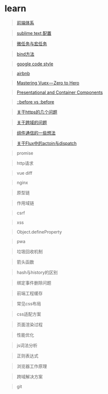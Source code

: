 # learn

> [前端体系]()

> [sublime text 配置](https://github.com/helloyangzhi/blogs/issues/1)

> [微任务与宏任务](https://juejin.im/post/5b73d7a6518825610072b42b)

> [bind方法](https://blog.csdn.net/daimomo000/article/details/72897035)

> [google code style](https://github.com/google/styleguide)

> [airbnb](https://github.com/airbnb/javascript)

> [Mastering Vuex — Zero to Hero](https://github.com/helloyangzhi/blogs/issues/2)

> [Presentational and Container Components](https://medium.com/@dan_abramov/smart-and-dumb-components-7ca2f9a7c7d0)

> [::before vs :before](https://css-tricks.com/to-double-color-or-not-do-double-colon/)

> [关于https的几个问题](https://github.com/helloyangzhi/learn/issues/4)

> [关于跨域的问题](https://github.com/helloyangzhi/learn/issues/5)

> [组件通信的一些想法](https://github.com/helloyangzhi/learn/issues/6)

> [关于Flux中的actoin与dispatch ](https://github.com/helloyangzhi/learn/issues/7)

> promise

> http请求

> vue diff

> nginx

> 原型链

> 作用域链

> csrf

> xss

> Object.defineProperty

> pwa

> 垃圾回收机制

> 箭头函数

> hash与history的区别

> 绑定事件删除问题

> 前端工程缓存

> 常见css布局

> css适配方案

> 页面渲染过程

> 性能优化

> js词法分析

> 正则表达式

> 浏览器工作原理

> 跨域解决方案

> git
